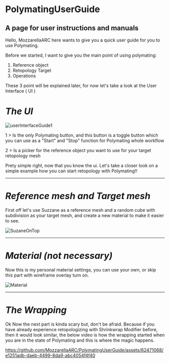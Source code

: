 # PolymatingUserGuide
## A page for user instructions and manuals

Hello, MozzarellaARC here wants to give you a quick user guide for you to use Polymating.

Before we started, I want to give you the main point of using polymating:
1. Reference object
2. Retopology Target
3. Operations

These 3 point will be explained later, for now let's take a look at the User Interface ( UI )

# _The UI_

![userInterfaceGuide1](https://github.com/MozzarellaARC/PolymatingUserGuide/assets/62471068/9da6d320-b1a3-451f-83b7-72be0e476604)

1 > Is the only Polymating button, and this button is a toggle button which you can use as a "Start" and "Stop" function for Polymating whole workflow

2 > Is a picker for the reference object you want to use for your target retopology mesh

Prety simple right, now that you know the ui. Let's take a closer look on a simple example how you can start retopology with Polymating!!

- - -

# _Reference mesh and Target mesh_

First off let's use Suzzane as a reference mesh and a random cube with subdivision as your target mesh, and create a new material to make it easier to see.

![SuzaneOnTop](https://github.com/MozzarellaARC/PolymatingUserGuide/assets/62471068/6b78647a-0e04-4dc8-a8e0-4031d8ae9b0c)

- - -

# _Material (not necessary)_

Now this is my personal material settings, you can use your own, or skip this part with wireframe overlay turn on.

![Material](https://github.com/MozzarellaARC/PolymatingUserGuide/assets/62471068/1c6eb671-e59c-44f2-9b5f-89dbed43a54f)

- - -

# _The Wrapping_
Ok Now the next part is kinda scary but, don't be afraid. Because if you have already experience retopologizing with Shrinkwrap Modifier before, then it would look similar, the below video is how the wrapping started when you are in the state of Polymating and this is where the magic happens.

https://github.com/MozzarellaARC/PolymatingUserGuide/assets/62471068/e1251adb-daeb-4499-8da9-abc4054f4f40



